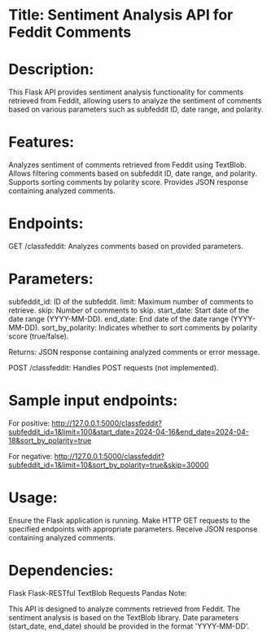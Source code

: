 # Title: Sentiment Analysis API for Feddit Comments

# Description:
This Flask API provides sentiment analysis functionality for comments retrieved from Feddit, allowing users to analyze the sentiment of comments based on various parameters such as subfeddit ID, date range, and polarity.

# Features:
Analyzes sentiment of comments retrieved from Feddit using TextBlob.
Allows filtering comments based on subfeddit ID, date range, and polarity.
Supports sorting comments by polarity score.
Provides JSON response containing analyzed comments.

# Endpoints:

GET /classfeddit: Analyzes comments based on provided parameters.

# Parameters:
subfeddit_id: ID of the subfeddit.
limit: Maximum number of comments to retrieve.
skip: Number of comments to skip.
start_date: Start date of the date range (YYYY-MM-DD).
end_date: End date of the date range (YYYY-MM-DD).
sort_by_polarity: Indicates whether to sort comments by polarity score (true/false).

Returns: JSON response containing analyzed comments or error message.

POST /classfeddit: Handles POST requests (not implemented).

# Sample input endpoints:

For positive:
http://127.0.0.1:5000/classfeddit?subfeddit_id=1&limit=100&start_date=2024-04-16&end_date=2024-04-18&sort_by_polarity=true

For negative:
http://127.0.0.1:5000/classfeddit?subfeddit_id=1&limit=10&sort_by_polarity=true&skip=30000

# Usage:

Ensure the Flask application is running.
Make HTTP GET requests to the specified endpoints with appropriate parameters.
Receive JSON response containing analyzed comments.

# Dependencies:
Flask
Flask-RESTful
TextBlob
Requests
Pandas
Note:

This API is designed to analyze comments retrieved from Feddit.
The sentiment analysis is based on the TextBlob library.
Date parameters (start_date, end_date) should be provided in the format 'YYYY-MM-DD'.

